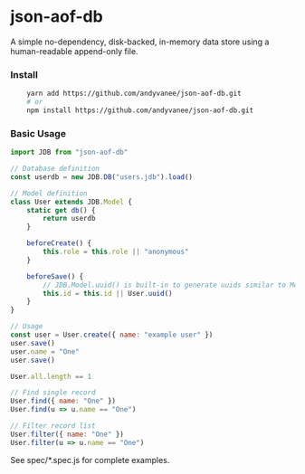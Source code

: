 # json-aof-db

A simple no-dependency, disk-backed, in-memory data store using a
human-readable append-only file.

### Install

```bash
    yarn add https://github.com/andyvanee/json-aof-db.git
    # or
    npm install https://github.com/andyvanee/json-aof-db.git
```

### Basic Usage

```javascript
import JDB from "json-aof-db"

// Database definition
const userdb = new JDB.DB("users.jdb").load()

// Model definition
class User extends JDB.Model {
    static get db() {
        return userdb
    }

    beforeCreate() {
        this.role = this.role || "anonymous"
    }

    beforeSave() {
        // JDB.Model.uuid() is built-in to generate uuids similar to MongoDB
        this.id = this.id || User.uuid()
    }
}

// Usage
const user = User.create({ name: "example user" })
user.save()
user.name = "One"
user.save()

User.all.length == 1

// Find single record
User.find({ name: "One" })
User.find(u => u.name == "One")

// Filter record list
User.filter({ name: "One" })
User.filter(u => u.name == "One")
```

See spec/\*.spec.js for complete examples.
